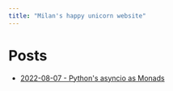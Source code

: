 ```yaml
---
title: "Milan's happy unicorn website"
---
```

# Posts
- [2022-08-07 - Python's asyncio as Monads](blog/posts/2022-08-07)